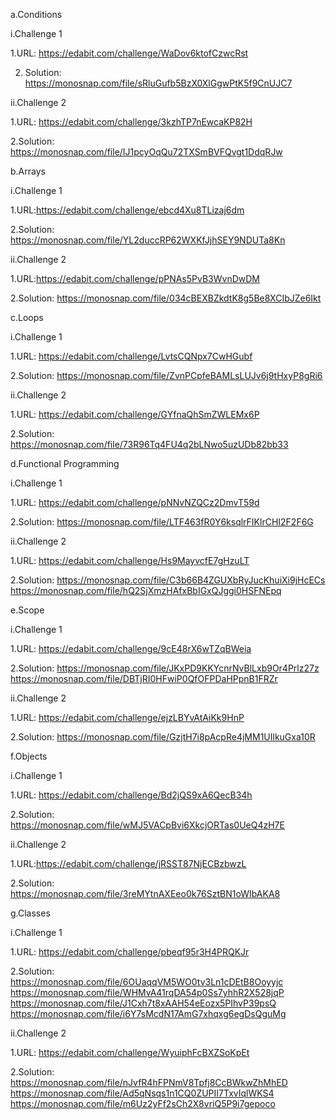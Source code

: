 a.Conditions

  i.Challenge 1
        
   1.URL: https://edabit.com/challenge/WaDov6ktofCzwcRst

   2. Solution: https://monosnap.com/file/sRluGufb5BzX0XlGgwPtK5f9CnUJC7


  ii.Challenge 2

   1.URL: https://edabit.com/challenge/3kzhTP7nEwcaKP82H

   2.Solution: https://monosnap.com/file/IJ1pcyOqQu72TXSmBVFQvgt1DdqRJw
	
b.Arrays

  i.Challenge 1

   1.URL:https://edabit.com/challenge/ebcd4Xu8TLizaj6dm

   2.Solution: https://monosnap.com/file/YL2duccRP62WXKfJjhSEY9NDUTa8Kn

  ii.Challenge 2

   1.URL:https://edabit.com/challenge/pPNAs5PvB3WvnDwDM

   2.Solution: https://monosnap.com/file/034cBEXBZkdtK8g5Be8XCIbJZe6Ikt

 	
c.Loops

  i.Challenge 1 

   1.URL: https://edabit.com/challenge/LvtsCQNpx7CwHGubf

   2.Solution: https://monosnap.com/file/ZvnPCpfeBAMLsLUJv6j9tHxyP8gRi6

  ii.Challenge 2

   1.URL: https://edabit.com/challenge/GYfnaQhSmZWLEMx6P

   2.Solution: https://monosnap.com/file/73R96Tq4FU4q2bLNwo5uzUDb82bb33
 	
		
d.Functional Programming

 i.Challenge 1

   1.URL: https://edabit.com/challenge/pNNvNZQCz2DmvT59d

   2.Solution: https://monosnap.com/file/LTF463fR0Y6ksqlrFIKlrCHI2F2F6G

 ii.Challenge 2

   1.URL: https://edabit.com/challenge/Hs9MayvcfE7gHzuLT

   2.Solution: https://monosnap.com/file/C3b66B4ZGUXbRyJucKhuiXi9jHcECs
               https://monosnap.com/file/hQ2SjXmzHAfxBbIGxQJggi0HSFNEpq
                                          
e.Scope

 i.Challenge 1

   1.URL: https://edabit.com/challenge/9cE48rX6wTZqBWeia
   
   2.Solution: https://monosnap.com/file/JKxPD9KKYcnrNvBlLxb9Or4Prlz27z
	       https://monosnap.com/file/DBTjRI0HFwiP0QfOFPDaHPpnB1FRZr

 ii.Challenge 2

   1.URL: https://edabit.com/challenge/ejzLBYvAtAiKk9HnP

   2.Solution: https://monosnap.com/file/GzjtH7i8pAcpRe4jMM1UIlkuGxa10R
  		    
			    
f.Objects

  i.Challenge 1

   1.URL: https://edabit.com/challenge/Bd2jQS9xA6QecB34h

   2.Solution: https://monosnap.com/file/wMJ5VACpBvi6XkcjORTas0UeQ4zH7E

 ii.Challenge 2

   1.URL:https://edabit.com/challenge/jRSST87NjECBzbwzL

   2.Solution: https://monosnap.com/file/3reMYtnAXEeo0k76SztBN1oWIbAKA8
 	
		
g.Classes

 i.Challenge 1

   1.URL: https://edabit.com/challenge/pbeqf95r3H4PRQKJr

   2.Solution: https://monosnap.com/file/6OUaqqVM5WO0tv3Ln1cDEtB8Ooyyjc
               https://monosnap.com/file/WHMvA41rqDA54p0Ss7yhhR2X528jqP
               https://monosnap.com/file/J1Cxh7t8xAAH54eEozx5PIhvP39psQ
               https://monosnap.com/file/i6Y7sMcdN17AmG7xhqxg6egDsQguMg

 ii.Challenge 2

   1.URL: https://edabit.com/challenge/WyuiphFcBXZSoKpEt

   2.Solution: https://monosnap.com/file/nJvfR4hFPNmV8Tpfj8CcBWkwZhMhED
	       https://monosnap.com/file/Ad5qNsqs1n1CQ0ZUPII7TxvIqlWKS4
	       https://monosnap.com/file/m6Uz2yFf2sCh2X8vriQ5P9i7gepoco
